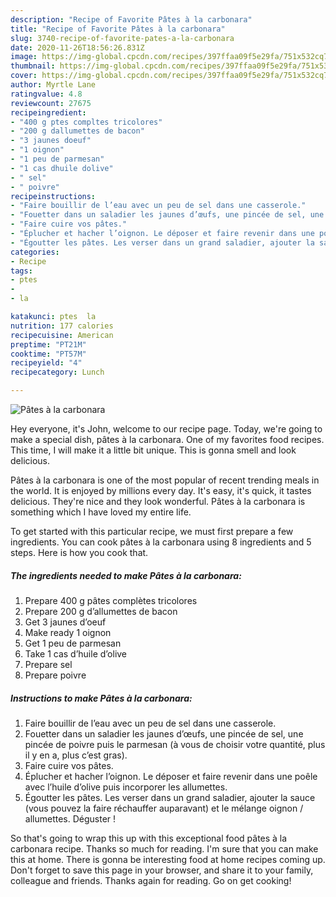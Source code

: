 ```yaml
---
description: "Recipe of Favorite Pâtes à la carbonara"
title: "Recipe of Favorite Pâtes à la carbonara"
slug: 3740-recipe-of-favorite-pates-a-la-carbonara
date: 2020-11-26T18:56:26.831Z
image: https://img-global.cpcdn.com/recipes/397ffaa09f5e29fa/751x532cq70/pates-a-la-carbonara-photo-principale-de-la-recette.jpg
thumbnail: https://img-global.cpcdn.com/recipes/397ffaa09f5e29fa/751x532cq70/pates-a-la-carbonara-photo-principale-de-la-recette.jpg
cover: https://img-global.cpcdn.com/recipes/397ffaa09f5e29fa/751x532cq70/pates-a-la-carbonara-photo-principale-de-la-recette.jpg
author: Myrtle Lane
ratingvalue: 4.8
reviewcount: 27675
recipeingredient:
- "400 g ptes compltes tricolores"
- "200 g dallumettes de bacon"
- "3 jaunes doeuf"
- "1 oignon"
- "1 peu de parmesan"
- "1 cas dhuile dolive"
- " sel"
- " poivre"
recipeinstructions:
- "Faire bouillir de l’eau avec un peu de sel dans une casserole."
- "Fouetter dans un saladier les jaunes d’œufs, une pincée de sel, une pincée de poivre puis le parmesan (à vous de choisir votre quantité, plus il y en a, plus c’est gras)."
- "Faire cuire vos pâtes."
- "Éplucher et hacher l’oignon. Le déposer et faire revenir dans une poêle avec l’huile d’olive puis incorporer les allumettes."
- "Égoutter les pâtes. Les verser dans un grand saladier, ajouter la sauce (vous pouvez la faire réchauffer auparavant) et le mélange oignon / allumettes. Déguster !"
categories:
- Recipe
tags:
- ptes
- 
- la

katakunci: ptes  la 
nutrition: 177 calories
recipecuisine: American
preptime: "PT21M"
cooktime: "PT57M"
recipeyield: "4"
recipecategory: Lunch

---
```



![Pâtes à la carbonara](https://img-global.cpcdn.com/recipes/397ffaa09f5e29fa/751x532cq70/pates-a-la-carbonara-photo-principale-de-la-recette.jpg)

Hey everyone, it's John, welcome to our recipe page. Today, we're going to make a special dish, pâtes à la carbonara. One of my favorites food recipes. This time, I will make it a little bit unique. This is gonna smell and look delicious.

Pâtes à la carbonara is one of the most popular of recent trending meals in the world. It is enjoyed by millions every day. It's easy, it's quick, it tastes delicious. They're nice and they look wonderful. Pâtes à la carbonara is something which I have loved my entire life.




To get started with this particular recipe, we must first prepare a few ingredients. You can cook pâtes à la carbonara using 8 ingredients and 5 steps. Here is how you cook that.

<!--inarticleads1-->

##### The ingredients needed to make Pâtes à la carbonara:

1. Prepare 400 g pâtes complètes tricolores
1. Prepare 200 g d’allumettes de bacon
1. Get 3 jaunes d’oeuf
1. Make ready 1 oignon
1. Get 1 peu de parmesan
1. Take 1 cas d’huile d’olive
1. Prepare  sel
1. Prepare  poivre




<!--inarticleads2-->

##### Instructions to make Pâtes à la carbonara:

1. Faire bouillir de l’eau avec un peu de sel dans une casserole.
1. Fouetter dans un saladier les jaunes d’œufs, une pincée de sel, une pincée de poivre puis le parmesan (à vous de choisir votre quantité, plus il y en a, plus c’est gras).
1. Faire cuire vos pâtes.
1. Éplucher et hacher l’oignon. Le déposer et faire revenir dans une poêle avec l’huile d’olive puis incorporer les allumettes.
1. Égoutter les pâtes. Les verser dans un grand saladier, ajouter la sauce (vous pouvez la faire réchauffer auparavant) et le mélange oignon / allumettes. Déguster !




So that's going to wrap this up with this exceptional food pâtes à la carbonara recipe. Thanks so much for reading. I'm sure that you can make this at home. There is gonna be interesting food at home recipes coming up. Don't forget to save this page in your browser, and share it to your family, colleague and friends. Thanks again for reading. Go on get cooking!
